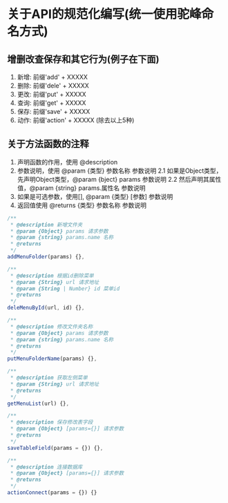 # 关于API的规范化编写(统一使用驼峰命名方式)

## 增删改查保存和其它行为(例子在下面)
1. 新增: 前缀'add'    + XXXXX
2. 删除: 前缀'dele'   + XXXXX
3. 更改: 前缀'put'    + XXXXX
4. 查询: 前缀'get'    + XXXXX
5. 保存: 前缀'save'   + XXXXX
6. 动作: 前缀'action' + XXXXX (除去以上5种)

## 关于方法函数的注释
1. 声明函数的作用，使用 @description
2. 参数说明，使用 @param {类型} 参数名称 参数说明
  2.1 如果是Object类型，先声明Object类型，@param {bject} params 参数说明
  2.2 然后声明其属性值，@param {string} params.属性名 参数说明
3. 如果是可选参数，使用[], @param {类型} [参数] 参数说明
4. 返回值使用 @returns {类型} 参数名称 参数说明

```js
/**
 * @description 新增文件夹
 * @param {Object} params 请求参数
 * @param {string} params.name 名称
 * @returns
 */
addMenuFolder(params) {},

/**
 * @description 根据id删除菜单
 * @param {String} url 请求地址
 * @param {String | Number} id 菜单id
 * @returns
 */
deleMenuById(url, id) {},

/**
 * @description 修改文件夹名称
 * @param {Object} params 请求参数
 * @param {string} params.name 名称
 * @returns
 */
putMenuFolderName(params) {},

/**
 * @description 获取左侧菜单
 * @param {String} url 请求地址
 * @returns
 */
getMenuList(url) {},

/**
 * @description 保存修改表字段
 * @param {Object} [params={}] 请求参数
 * @returns
 */
saveTableField(params = {}) {},

/**
 * @description 连接数据库
 * @param {Object} [params={}] 请求参数
 * @returns
 */
actionConnect(params = {}) {}
```